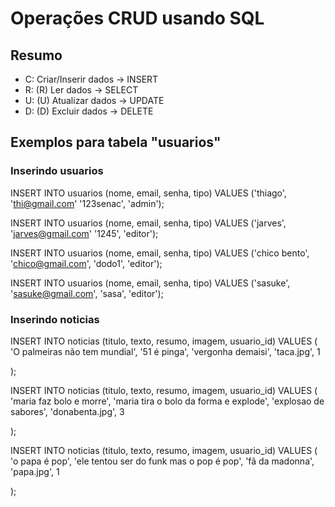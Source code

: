 # Operações CRUD usando SQL

## Resumo

- C: Criar/Inserir dados        -> INSERT
- R: (R) Ler dados              -> SELECT
- U: (U) Atualizar dados        -> UPDATE
- D: (D) Excluir dados          -> DELETE


## Exemplos para tabela "usuarios"

### Inserindo usuarios

INSERT INTO usuarios (nome, email, senha, tipo)
VALUES ('thiago', 'thi@gmail.com' '123senac', 'admin');

INSERT INTO usuarios (nome, email, senha, tipo)
VALUES ('jarves', 'jarves@gmail.com' '1245', 'editor');

INSERT INTO usuarios (nome, email, senha, tipo)
VALUES ('chico bento', 'chico@gmail.com', 'dodo1', 'editor');

INSERT INTO usuarios (nome, email, senha, tipo)
VALUES ('sasuke', 'sasuke@gmail.com', 'sasa', 'editor');


### Inserindo noticias

INSERT INTO noticias (titulo, texto, resumo, imagem, usuario_id)
VALUES (
    'O palmeiras não tem mundial',
    '51 é pinga',
    'vergonha demaisi',
    'taca.jpg',
    1

);

INSERT INTO noticias (titulo, texto, resumo, imagem, usuario_id)
VALUES (
    'maria faz bolo e morre',
    'maria tira o bolo da forma e explode',
    'explosao de sabores',
    'donabenta.jpg',
    3

);


INSERT INTO noticias (titulo, texto, resumo, imagem, usuario_id)
VALUES (
    'o papa é pop',
    'ele tentou ser do funk mas o pop é pop',
    'fã da madonna',
    'papa.jpg',
    1

);